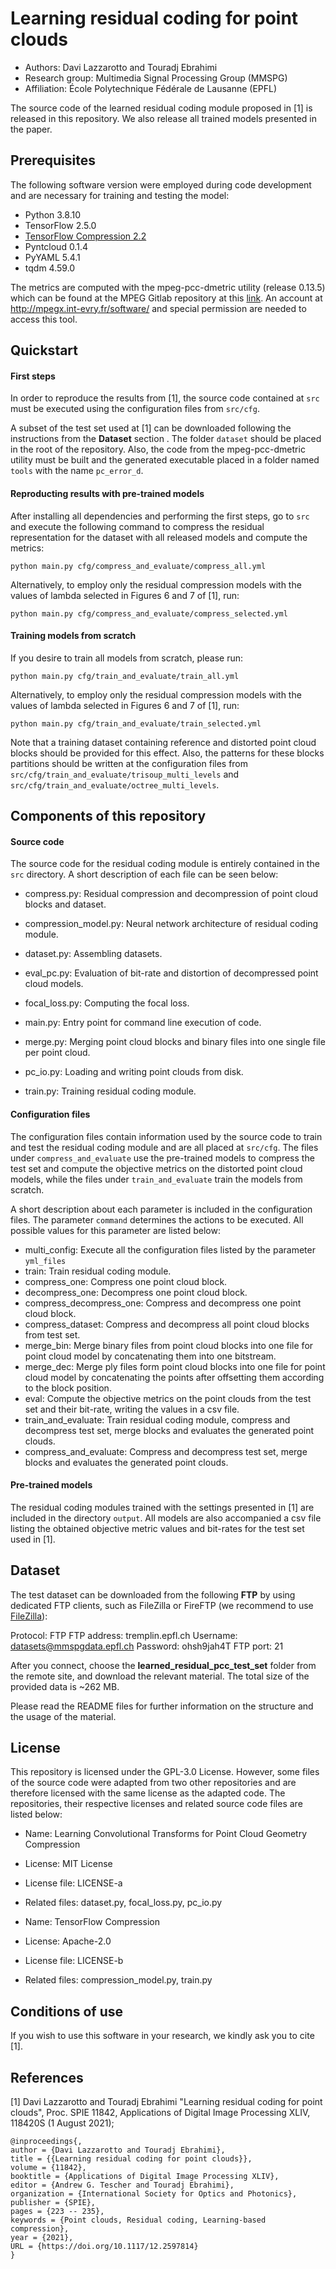 # Learning residual coding for point clouds



 * Authors: Davi Lazzarotto and Touradj Ebrahimi
 * Research group: Multimedia Signal Processing Group (MMSPG)
 * Affiliation: École Polytechnique Fédérale de Lausanne (EPFL)

The source code of the learned residual coding module proposed in [1] is released in this repository. We also release all trained models presented in the paper. 



## Prerequisites

The following software version were employed during code development and are necessary for training and testing the model:

* Python 3.8.10
* TensorFlow 2.5.0
* [TensorFlow Compression 2.2](https://github.com/tensorflow/compression)
* Pyntcloud 0.1.4
* PyYAML 5.4.1
* tqdm 4.59.0

The metrics are computed with the mpeg-pcc-dmetric utility (release 0.13.5) which can be found at the MPEG Gitlab repository at this [link](http://mpegx.int-evry.fr/software/MPEG/PCC/mpeg-pcc-dmetric). An account at http://mpegx.int-evry.fr/software/ and special permission are needed to access this tool. 

## Quickstart

#### First steps

In order to reproduce the results from [1], the source code contained at ```src``` must be executed using the configuration files from ```src/cfg```.  

A subset of the test set used at [1] can be downloaded following the instructions from the **Dataset** section . The folder ```dataset``` should be placed in the root of the repository. Also, the code from the mpeg-pcc-dmetric utility must be built and the generated executable placed in a folder named ```tools``` with the name ```pc_error_d```.

#### Reproducting results with pre-trained models

After installing all dependencies and performing the first steps, go to ```src``` and execute the following command to compress the residual representation for the dataset with all released models and compute the metrics:

```python main.py cfg/compress_and_evaluate/compress_all.yml```

Alternatively, to employ only the residual compression models with the values of lambda selected in Figures 6 and 7 of [1], run:

```python main.py cfg/compress_and_evaluate/compress_selected.yml```

#### Training models from scratch

If you desire to train all models from scratch, please run:

```python main.py cfg/train_and_evaluate/train_all.yml```

Alternatively, to employ only the residual compression models with the values of lambda selected in Figures 6 and 7 of [1], run:

```python main.py cfg/train_and_evaluate/train_selected.yml```

Note that a training dataset containing reference and distorted point cloud blocks should be provided for this effect. Also, the patterns for these blocks partitions should be written at the configuration files from ```src/cfg/train_and_evaluate/trisoup_multi_levels``` and ```src/cfg/train_and_evaluate/octree_multi_levels```.

## Components of this repository

#### Source code

The source code for the residual coding module is entirely contained in the ```src``` directory. A short description of each file can be seen below:

* compress.py: Residual compression and decompression of point cloud blocks and dataset.
* compression_model.py: Neural network architecture of residual coding module.
* dataset.py: Assembling datasets.
* eval_pc.py: Evaluation of bit-rate and distortion of decompressed point cloud models.
* focal_loss.py: Computing the focal loss.

* main.py: Entry point for command line execution of code.
* merge.py: Merging point cloud blocks and binary files into one single file per point cloud.
* pc_io.py: Loading and writing point clouds from disk.
* train.py: Training residual coding module.

#### Configuration files

The configuration files contain information used by the source code to train and test the residual coding module and are all placed at ```src/cfg```. The files under ```compress_and_evaluate``` use the pre-trained models to compress the test set and compute the objective metrics on the distorted point cloud models, while the files under ```train_and_evaluate``` train the models from scratch. 

A short description about each parameter is included in the configuration files. The parameter ```command``` determines the actions to be executed. All possible values for this parameter are listed below:

* multi_config: Execute all the configuration files listed by the parameter ```yml_files```
* train: Train residual coding module.
* compress_one: Compress one point cloud block.
* decompress_one: Decompress one point cloud block.
* compress_decompress_one: Compress and decompress one point cloud block.
* compress_dataset: Compress and decompress all point cloud blocks from test set.
* merge_bin: Merge binary files from point cloud blocks into one file for point cloud model by concatenating them into one bitstream.
* merge_dec: Merge ply files form point cloud blocks into one file for point cloud model by concatenating the points after offsetting them according to the block position.
* eval: Compute the objective metrics on the point clouds from the test set and their bit-rate, writing the values in a csv file.
* train_and_evaluate: Train residual coding module, compress and decompress test set, merge blocks and evaluates the generated point clouds.
* compress_and_evaluate: Compress and decompress test set, merge blocks and evaluates the generated point clouds.

#### Pre-trained models

The residual coding modules trained with the settings presented in [1] are included in the directory ```output```. All models are also accompanied a csv file listing the obtained objective metric values and bit-rates for the test set used in [1].

## Dataset 

The test dataset can be downloaded from the following **FTP** by using dedicated FTP clients, such as FileZilla or FireFTP (we recommend to use [FileZilla](https://filezilla-project.org/)):

Protocol: FTP
FTP address: tremplin.epfl.ch
Username: datasets@mmspgdata.epfl.ch
Password: ohsh9jah4T
FTP port: 21

After you connect, choose the **learned_residual_pcc_test_set** folder from the remote site, and download the relevant material. The total size of the provided data is ~262 MB. 

Please read the README files for further information on the structure and the usage of the material.

## License

This repository is licensed under the GPL-3.0 License. However, some files of the source code were adapted from two other repositories and are therefore licensed with the same license as the adapted code. The repositories, their respective licenses and related source code files are listed below:

* Name: Learning Convolutional Transforms for Point Cloud Geometry Compression
* License: MIT License
* License file: LICENSE-a
* Related files: dataset.py, focal_loss.py, pc_io.py



* Name: TensorFlow Compression
* License: Apache-2.0
* License file: LICENSE-b
* Related files: compression_model.py, train.py

## Conditions of use

If you wish to use this software in your research, we kindly ask you to cite [1].

## References

[1] Davi Lazzarotto and Touradj Ebrahimi "Learning residual coding for point clouds", Proc. SPIE 11842, Applications of Digital Image Processing XLIV, 118420S (1 August 2021);

```
@inproceedings{,
author = {Davi Lazzarotto and Touradj Ebrahimi},
title = {{Learning residual coding for point clouds}},
volume = {11842},
booktitle = {Applications of Digital Image Processing XLIV},
editor = {Andrew G. Tescher and Touradj Ebrahimi},
organization = {International Society for Optics and Photonics},
publisher = {SPIE},
pages = {223 -- 235},
keywords = {Point clouds, Residual coding, Learning-based compression},
year = {2021},
URL = {https://doi.org/10.1117/12.2597814}
}
```

